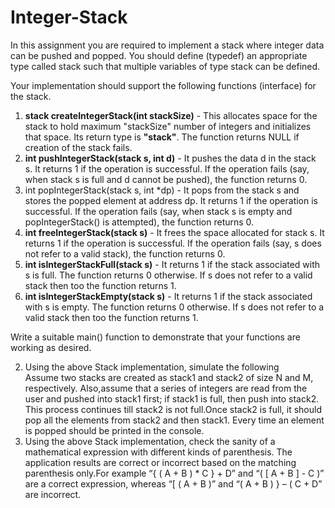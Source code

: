 # Integer-Stack
In this assignment you are required to implement a stack where integer data can be pushed and popped. You should define (typedef) an appropriate type called stack such that multiple variables of type stack can be defined.

Your implementation should support the following functions (interface) for the stack.
1. **stack createIntegerStack(int stackSize)** - This allocates space for the stack to hold maximum "stackSize" number of integers and initializes that space. Its return type is **"stack"**. The function returns NULL if creation of the stack fails.
2. **int pushIntegerStack(stack s, int d)** - It pushes the data d in the stack s. It returns 1 if the operation is successful. If the operation fails (say, when stack s is full and d cannot be pushed), the function returns 0.
3. int popIntegerStack(stack s, int *dp) - It pops from the stack s and stores the popped element at address dp. It returns 1 if the operation is successful. If the operation fails (say, when stack s is empty and popIntegerStack() is attempted), the function returns 0.
4. **int freeIntegerStack(stack s)** - It frees the space allocated for stack s. It returns 1 if the operation is successful. If the operation fails (say, s does not refer to a valid stack), the function returns 0.
5. **int isIntegerStackFull(stack s)** - It returns 1 if the stack associated with s is full. The function returns 0 otherwise. If s does not refer to a valid stack then too the function returns 1.
6. **int isIntegerStackEmpty(stack s)** - It returns 1 if the stack associated with s is empty. The function returns 0 otherwise. If s does not refer to a valid stack then too the function returns 1.
   
Write a suitable main() function to demonstrate that your functions are working as desired.

2. Using the above Stack implementation, simulate the following\
Assume two stacks are created as stack1 and stack2 of size N and M, respectively. Also,assume that a series of integers are read from the user and pushed into stack1 first; if stack1 is full, then push into stack2. This process continues till stack2 is not full.Once stack2 is full, it should pop all the elements from stack2 and then stack1. Every time an element is popped should be printed in the console.
3. Using the above Stack implementation, check the sanity of a mathematical expression with different kinds of parenthesis. The application results are correct or incorrect based on the matching parenthesis only.For example “{ ( A + B ) * C } + D” and “( [ A + B ] - C )” are a correct expression, whereas “[ ( A + B )” and “( A + B ) } – ( C + D” are incorrect.
